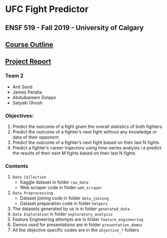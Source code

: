 # UFC Fight Predictor

## ENSF 519 - Fall 2019 - University of Calgary

## [Course Outline](https://drive.google.com/open?id=1YrYMAQWmgMhi_S1q5h_GUsNyOcuSIJs2)

## [Project Report](https://drive.google.com/open?id=13drXzKs7N8X3L0x3uG3n8VQKH0v0jFKP)

### Team 2

- Anil Sood
- James Peralta
- Abdulkareem Dolapo
- Satyaki Ghosh

### Objectives:

1. Predict the outcome of a fight given the overall statistics of both fighters
1. Predict the outcome of a fighter’s next fight without any knowledge or data of their opponent
1. Predict the outcome of a fighter’s next fight based on their last N fights
1. Predict a fighter’s career trajectory using time-series analysis i.e predict the results of their next M fights based on their last N fights

### Contents

1. `Data Collection`
   - Kaggle dataset in folder `raw_data`
   - Web scraper code in folder `web_scraper`
1. `Data Preprocessing`
   - Dataset joining code in folder `data_joining`
   - Dataset preparation code in folder `helpers`
1. The datasets generated by us is in folder `generated_data`
1. `Data Exploration` in folder `exploratory_analysis`
1. Feature Engineering attempts are in folder `feature_engineering`
1. Demos used for presentations are in folder `presentation_demos`
1. All the objective specific codes are in the `objective_*` folders
